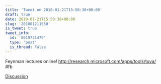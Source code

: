 ```yaml
---
title: 'Tweet on 2010-01-21T15:50:38+00:00'
draft: true
date: 2010-01-21T15:50:38+00:00
slug: '201001211550'
is_tweet: true
tweet_info:
  id: '8019731479'
  type: 'post'
  is_thread: False
---
```




Feynman lectures online! http://research.microsoft.com/apps/tools/tuva/ #fb

[Discussion](https://x.com/sytelus/status/8019731479)
